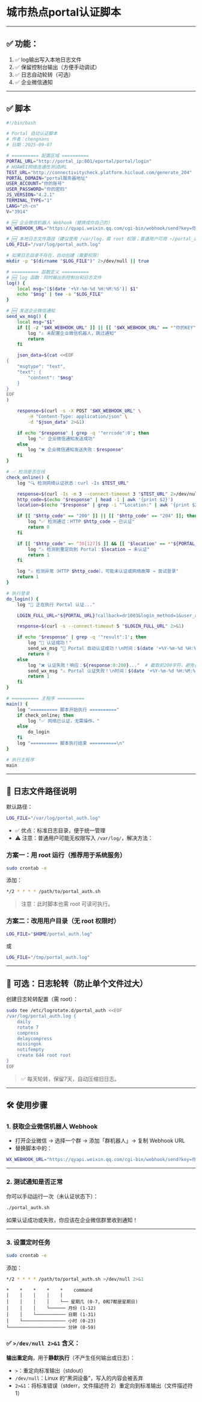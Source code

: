 # **城市热点portal认证脚本**

---

## ✅ 功能：

1. ✅ log输出写入本地日志文件
2. ✅ 保留控制台输出（方便手动调试）
3. ✅ 日志自动轮转（可选）
4. ✅ 企业微信通知

---



## ✅ 脚本

```bash
#!/bin/bash

# Portal 自动认证脚本
# 作者：chengnans
# 日期：2025-09-07

# ========== 配置区域 ==========
PORTAL_URL="http://portal_ip:801/eportal/portal/login"
# HUAWEI网络连通性测试URL
TEST_URL="http://connectivitycheck.platform.hicloud.com/generate_204"
PORTAL_DOMAIN="portal服务器地址"
USER_ACCOUNT="你的账号"
USER_PASSWORD="你的密码"
JS_VERSION="4.2.1"
TERMINAL_TYPE="1"
LANG="zh-cn"
V="3914"

# 🆕 企业微信机器人 Webhook（替换成你自己的）
WX_WEBHOOK_URL="https://qyapi.weixin.qq.com/cgi-bin/webhook/send?key=你的KEY"

# 🆕 本地日志文件路径（建议使用 /var/log，需 root 权限；普通用户可用 ~/portal_auth.log）
LOG_FILE="/var/log/portal_auth.log"

# 如果日志目录不存在，自动创建（需要权限）
mkdir -p "$(dirname "$LOG_FILE")" 2>/dev/null || true

# ========== 函数定义 ==========
# 🆕 log 函数：同时输出到控制台和日志文件
log() {
    local msg="[$(date '+%Y-%m-%d %H:%M:%S')] $1"
    echo "$msg" | tee -a "$LOG_FILE"
}

# 🆕 发送企业微信通知
send_wx_msg() {
    local msg="$1"
    if [[ -z "$WX_WEBHOOK_URL" ]] || [[ "$WX_WEBHOOK_URL" == *"你的KEY"* ]]; then
        log "⚠️ 未配置企业微信机器人，跳过通知"
        return
    fi

    json_data=$(cat <<EOF
{
    "msgtype": "text",
    "text": {
        "content": "$msg"
    }
}
EOF
)

    response=$(curl -s -X POST "$WX_WEBHOOK_URL" \
        -H "Content-Type: application/json" \
        -d "$json_data" 2>&1)

    if echo "$response" | grep -q '"errcode":0'; then
        log "✅ 企业微信通知发送成功"
    else
        log "❌ 企业微信通知发送失败：$response"
    fi
}

# ✅ 检测是否在线
check_online() {
    log "🔍 检测网络认证状态：curl -Is $TEST_URL"

    response=$(curl -Is -m 3 --connect-timeout 3 "$TEST_URL" 2>/dev/null)
    http_code=$(echo "$response" | head -1 | awk '{print $2}')
    location=$(echo "$response" | grep -i "^Location:" | awk '{print $2}' | tr -d '\r')

    if [[ "$http_code" == "200" ]] || [[ "$http_code" == "204" ]]; then
        log "✅ 检测通过：HTTP $http_code → 已认证"
        return 0
    fi

    if [[ "$http_code" =~ ^30[127]$ ]] && [[ "$location" == *"${PORTAL_DOMAIN}"* ]]; then
        log "⚠️ 检测到重定向到 Portal：$location → 未认证"
        return 1
    fi

    log "⚠️ 检测异常（HTTP $http_code），可能未认证或网络故障 → 尝试登录"
    return 1
}

# 执行登录
do_login() {
    log "🔑 正在执行 Portal 认证..."

    LOGIN_FULL_URL="${PORTAL_URL}?callback=dr1003&login_method=1&user_account=${USER_ACCOUNT}&user_password=${USER_PASSWORD}&wlan_user_ip=&wlan_user_ipv6=&wlan_user_mac=000000000000&wlan_ac_ip=&wlan_ac_name=&jsVersion=${JS_VERSION}&terminal_type=${TERMINAL_TYPE}&lang=${LANG}&v=${V}&lang=${LANG}"

    response=$(curl -s --connect-timeout 5 "$LOGIN_FULL_URL" 2>&1)

    if echo "$response" | grep -q '"result":1'; then
        log "🎉 认证成功！"
        send_wx_msg "📡 Portal 自动认证成功！\n时间：$(date '+%Y-%m-%d %H:%M:%S')\n设备：Linux 自动脚本"
        return 0
    else
        log "❌ 认证失败！响应：${response:0:200}..."  # 截取前200字符，避免日志爆炸
        send_wx_msg "⚠️ Portal 认证失败！\n时间：$(date '+%Y-%m-%d %H:%M:%S')\n响应：${response:0:200}..."
        return 1
    fi
}

# ========== 主程序 ==========
main() {
    log "========== 脚本开始执行 =========="
    if check_online; then
        log "✅ 网络已认证，无需操作。"
    else
        do_login
    fi
    log "========== 脚本执行结束 ==========\n"
}

# 执行主程序
main
```

---

## 📁 日志文件路径说明

默认路径：

```bash
LOG_FILE="/var/log/portal_auth.log"
```

- ✅ 优点：标准日志目录，便于统一管理
- ⚠️ 注意：普通用户可能无权限写入 `/var/log/`，解决方法：

### 方案一：用 root 运行（推荐用于系统服务）

```bash
sudo crontab -e
```

添加：

```bash
*/2 * * * * /path/to/portal_auth.sh
```

> 注意：此时脚本也需 root 可读可执行。

### 方案二：改用用户目录（无 root 权限时）

```bash
LOG_FILE="$HOME/portal_auth.log"
```

或

```bash
LOG_FILE="/tmp/portal_auth.log"
```



---

## 🧹 可选：日志轮转（防止单个文件过大）

创建日志轮转配置（需 root）：

```bash
sudo tee /etc/logrotate.d/portal_auth <<EOF
/var/log/portal_auth.log {
    daily
    rotate 7
    compress
    delaycompress
    missingok
    notifempty
    create 644 root root
}
EOF
```

> ✅ 每天轮转，保留7天，自动压缩旧日志。



---

## 🛠️ 使用步骤

### 1. 获取企业微信机器人 Webhook

- 打开企业微信 → 选择一个群 → 添加「群机器人」→ 复制 Webhook URL
- 替换脚本中的：

```bash
WX_WEBHOOK_URL="https://qyapi.weixin.qq.com/cgi-bin/webhook/send?key=你的KEY"
```

---

### 2. 测试通知是否正常

你可以手动运行一次（未认证状态下）：

```bash
./portal_auth.sh
```

如果认证成功或失败，你应该在企业微信群里收到通知！

---

### 3. 设置定时任务

```bash
sudo crontab -e
```

添加：

```bash
*/2 * * * * /path/to/portal_auth.sh >/dev/null 2>&1
```

```
*    *    *    *    *    command
│    │    │    │    │
│    │    │    │    └── 星期几 (0-7, 0和7都是星期日)
│    │    │    └────── 月份 (1-12)
│    │    └─────────── 日期 (1-31)
│    └──────────────── 小时 (0-23)
└───────────────────── 分钟 (0-59)
```

###  ✅ `>/dev/null 2>&1` 含义：

**输出重定向**，用于**静默执行**（不产生任何输出或日志）：

- `>`：重定向标准输出（stdout）
- `/dev/null`：Linux 的“黑洞设备”，写入的内容会被丢弃
- `2>&1`：将标准错误（stderr，文件描述符 2）重定向到标准输出（文件描述符 1）
